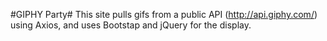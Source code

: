 #GIPHY Party#
This site pulls gifs from a public API (http://api.giphy.com/) using Axios, and uses Bootstap and jQuery for the display.
